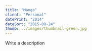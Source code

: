 ```yaml
---
title: "Mango"
client: "Personal"
datePrint: "2014"
dateSort: "2015-08-24"
thumb: ../images/thumbnail-green.jpg
---
```


Write a description
